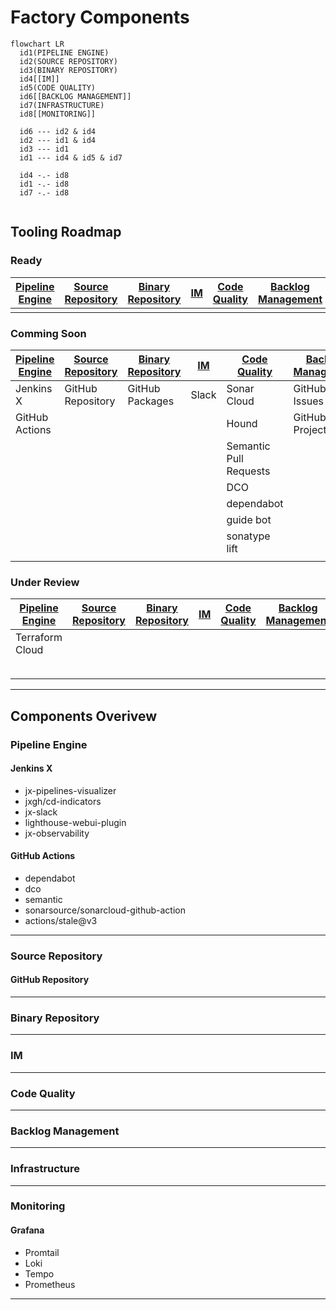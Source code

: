# Factory Components
<!-- TODO: Description of factory components -->

```mermaid
flowchart LR
  id1(PIPELINE ENGINE)
  id2(SOURCE REPOSITORY)
  id3(BINARY REPOSITORY)
  id4[[IM]]
  id5(CODE QUALITY)
  id6[[BACKLOG MANAGEMENT]]
  id7(INFRASTRUCTURE)
  id8[[MONITORING]]
  
  id6 --- id2 & id4
  id2 --- id1 & id4
  id3 --- id1
  id1 --- id4 & id5 & id7
  
  id4 -.- id8
  id1 -.- id8
  id7 -.- id8
  
```


## Tooling Roadmap
<!-- TODO: Description of the tooling roadmap -->

### Ready 

| [Pipeline Engine](#pipeline-engine) | [Source Repository](#source-repository) | [Binary Repository](#binary-repository) | [IM](#im) | [Code Quality](#code-quality) | [Backlog Management](#backlog-management) | [Infrastructure](#infrastructure) | [Monitoring](#monitoring) |
| --- | --- | --- | --- | --- | --- | --- | --- |
|  |  |  |  |  |  |  |  |

### Comming Soon

| [Pipeline Engine](#pipeline-engine) | [Source Repository](#source-repository) | [Binary Repository](#binary-repository) | [IM](#im) | [Code Quality](#code-quality) | [Backlog Management](#backlog-management) | [Infrastructure](#infrastructure) | [Monitoring](#monitoring) |
| --- | --- | --- | --- | --- | --- | --- | --- |
| Jenkins X | GitHub Repository | GitHub Packages | Slack | Sonar Cloud | GitHub Issues | GCP | Grafana |
| GitHub Actions |  |  |  | Hound | GitHub Projects |  | jx Dashboard |
|  |  |  |  | Semantic Pull Requests |  |  | Lighthouse UI |
|  |  |  |  | DCO |  |  |  |
|  |  |  |  | dependabot |  |  |  |
|  |  |  |  | guide bot |  |  |  |
|  |  |  |  | sonatype lift |  |  |  |
|  |  |  |  |  |  |  |  |


### Under Review

| [Pipeline Engine](#pipeline-engine) | [Source Repository](#source-repository) | [Binary Repository](#binary-repository) | [IM](#im) | [Code Quality](#code-quality) | [Backlog Management](#backlog-management) | [Infrastructure](#infrastructure) | [Monitoring](#monitoring) |
| --- | --- | --- | --- | --- | --- | --- | --- |
| Terraform Cloud |  |  |  |  |  | Azure | Octant |
|  |  |  |  |  |  | AWS | Lens |
|  |  |  |  |  |  |  |  |

---


## Components Overivew

### Pipeline Engine
<!-- TODO: add description of Pipeline Engine component -->

#### Jenkins X
<!-- TODO: add GitHub Repository configuraion -->
- jx-pipelines-visualizer
- jxgh/cd-indicators
- jx-slack
- lighthouse-webui-plugin
- jx-observability

#### GitHub Actions
<!-- TODO: add GitHub Repository configuraion -->
- dependabot
- dco
- semantic
- sonarsource/sonarcloud-github-action
- actions/stale@v3

---

### Source Repository
<!-- TODO: add description of Source Repository component -->

#### GitHub Repository
<!-- TODO: add GitHub Repository configuraion -->

---

### Binary Repository
<!-- TODO: add description of Binary Repository component -->

---

### IM
<!-- TODO: add description of IM component -->

---

### Code Quality
<!-- TODO: add description of Code Quality component -->

---

### Backlog Management
<!-- TODO: add description of Backlog Management component -->

---

### Infrastructure
<!-- TODO: add description of Infrastructure component -->

---

### Monitoring
<!-- TODO: add description of Monitoring component -->

#### Grafana
<!-- TODO: add Grafana configuraion -->
- Promtail
- Loki
- Tempo
- Prometheus

---

